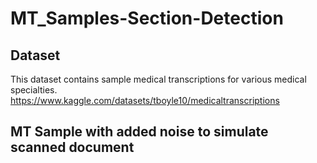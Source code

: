 # MT_Samples-Section-Detection

## Dataset

This dataset contains sample medical transcriptions for various medical specialties.
https://www.kaggle.com/datasets/tboyle10/medicaltranscriptions

## MT Sample with added noise to simulate scanned document
